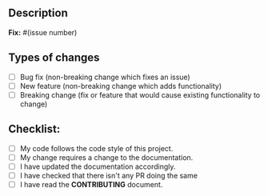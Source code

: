 <!--- Provide a general summary of your changes in the Title above -->

<!--- Add the prefix [FIX: #(issue number)] or [FEATURE] to the Title -->

## Description
<!--- Describe your changes in detail -->
**Fix:** #(issue number) <!--- Delete if not a issue fix-->

## Types of changes
- [ ] Bug fix (non-breaking change which fixes an issue)
- [ ] New feature (non-breaking change which adds functionality)
- [ ] Breaking change (fix or feature that would cause existing functionality to change)

## Checklist:
<!--- If you're unsure about any of these, don't hesitate to ask. We're here to help! -->
- [ ] My code follows the code style of this project.
- [ ] My change requires a change to the documentation.
- [ ] I have updated the documentation accordingly.
- [ ] I have checked that there isn't any PR doing the same
- [ ] I have read the **CONTRIBUTING** document.
